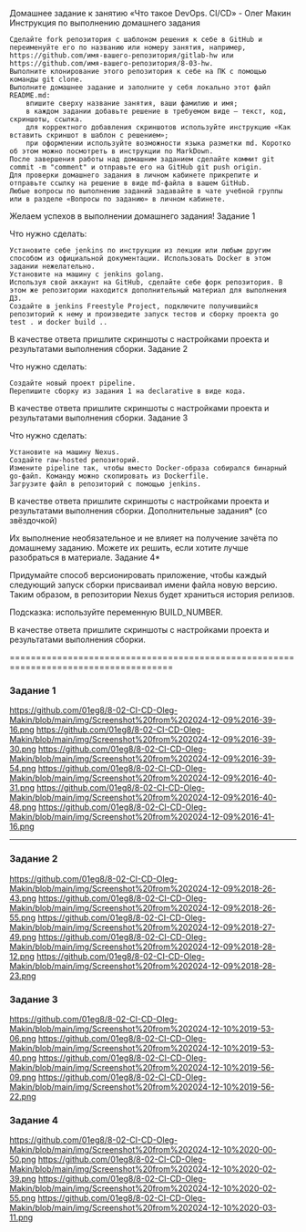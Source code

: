 
Домашнее задание к занятию «Что такое DevOps. СI/СD» - Олег Макин
Инструкция по выполнению домашнего задания

    Сделайте fork репозитория c шаблоном решения к себе в GitHub и переименуйте его по названию или номеру занятия, например, https://github.com/имя-вашего-репозитория/gitlab-hw или https://github.com/имя-вашего-репозитория/8-03-hw.
    Выполните клонирование этого репозитория к себе на ПК с помощью команды git clone.
    Выполните домашнее задание и заполните у себя локально этот файл README.md:
        впишите сверху название занятия, ваши фамилию и имя;
        в каждом задании добавьте решение в требуемом виде — текст, код, скриншоты, ссылка.
        для корректного добавления скриншотов используйте инструкцию «Как вставить скриншот в шаблон с решением»;
        при оформлении используйте возможности языка разметки md. Коротко об этом можно посмотреть в инструкции по MarkDown.
    После завершения работы над домашним заданием сделайте коммит git commit -m "comment" и отправьте его на GitHub git push origin.
    Для проверки домашнего задания в личном кабинете прикрепите и отправьте ссылку на решение в виде md-файла в вашем GitHub.
    Любые вопросы по выполнению заданий задавайте в чате учебной группы или в разделе «Вопросы по заданию» в личном кабинете.

Желаем успехов в выполнении домашнего задания!
Задание 1

Что нужно сделать:

    Установите себе jenkins по инструкции из лекции или любым другим способом из официальной документации. Использовать Docker в этом задании нежелательно.
    Установите на машину с jenkins golang.
    Используя свой аккаунт на GitHub, сделайте себе форк репозитория. В этом же репозитории находится дополнительный материал для выполнения ДЗ.
    Создайте в jenkins Freestyle Project, подключите получившийся репозиторий к нему и произведите запуск тестов и сборку проекта go test . и docker build ..

В качестве ответа пришлите скриншоты с настройками проекта и результатами выполнения сборки.
Задание 2

Что нужно сделать:

    Создайте новый проект pipeline.
    Перепишите сборку из задания 1 на declarative в виде кода.

В качестве ответа пришлите скриншоты с настройками проекта и результатами выполнения сборки.
Задание 3

Что нужно сделать:

    Установите на машину Nexus.
    Создайте raw-hosted репозиторий.
    Измените pipeline так, чтобы вместо Docker-образа собирался бинарный go-файл. Команду можно скопировать из Dockerfile.
    Загрузите файл в репозиторий с помощью jenkins.

В качестве ответа пришлите скриншоты с настройками проекта и результатами выполнения сборки.
Дополнительные задания* (со звёздочкой)

Их выполнение необязательное и не влияет на получение зачёта по домашнему заданию. Можете их решить, если хотите лучше разобраться в материале.
Задание 4*

Придумайте способ версионировать приложение, чтобы каждый следующий запуск сборки присваивал имени файла новую версию. Таким образом, в репозитории Nexus будет храниться история релизов.

Подсказка: используйте переменную BUILD_NUMBER.

В качестве ответа пришлите скриншоты с настройками проекта и результатами выполнения сборки.



=====================================================================================

### Задание 1


https://github.com/01eg8/8-02-CI-CD-Oleg-Makin/blob/main/img/Screenshot%20from%202024-12-09%2016-39-16.png
https://github.com/01eg8/8-02-CI-CD-Oleg-Makin/blob/main/img/Screenshot%20from%202024-12-09%2016-39-30.png
https://github.com/01eg8/8-02-CI-CD-Oleg-Makin/blob/main/img/Screenshot%20from%202024-12-09%2016-39-54.png
https://github.com/01eg8/8-02-CI-CD-Oleg-Makin/blob/main/img/Screenshot%20from%202024-12-09%2016-40-31.png
https://github.com/01eg8/8-02-CI-CD-Oleg-Makin/blob/main/img/Screenshot%20from%202024-12-09%2016-40-48.png
https://github.com/01eg8/8-02-CI-CD-Oleg-Makin/blob/main/img/Screenshot%20from%202024-12-09%2016-41-16.png


---

### Задание 2


https://github.com/01eg8/8-02-CI-CD-Oleg-Makin/blob/main/img/Screenshot%20from%202024-12-09%2018-26-43.png
https://github.com/01eg8/8-02-CI-CD-Oleg-Makin/blob/main/img/Screenshot%20from%202024-12-09%2018-26-55.png
https://github.com/01eg8/8-02-CI-CD-Oleg-Makin/blob/main/img/Screenshot%20from%202024-12-09%2018-27-49.png
https://github.com/01eg8/8-02-CI-CD-Oleg-Makin/blob/main/img/Screenshot%20from%202024-12-09%2018-28-12.png
https://github.com/01eg8/8-02-CI-CD-Oleg-Makin/blob/main/img/Screenshot%20from%202024-12-09%2018-28-23.png


### Задание 3


https://github.com/01eg8/8-02-CI-CD-Oleg-Makin/blob/main/img/Screenshot%20from%202024-12-10%2019-53-06.png
https://github.com/01eg8/8-02-CI-CD-Oleg-Makin/blob/main/img/Screenshot%20from%202024-12-10%2019-53-40.png
https://github.com/01eg8/8-02-CI-CD-Oleg-Makin/blob/main/img/Screenshot%20from%202024-12-10%2019-56-09.png
https://github.com/01eg8/8-02-CI-CD-Oleg-Makin/blob/main/img/Screenshot%20from%202024-12-10%2019-56-22.png



### Задание 4

https://github.com/01eg8/8-02-CI-CD-Oleg-Makin/blob/main/img/Screenshot%20from%202024-12-10%2020-00-50.png
https://github.com/01eg8/8-02-CI-CD-Oleg-Makin/blob/main/img/Screenshot%20from%202024-12-10%2020-02-39.png
https://github.com/01eg8/8-02-CI-CD-Oleg-Makin/blob/main/img/Screenshot%20from%202024-12-10%2020-02-55.png
https://github.com/01eg8/8-02-CI-CD-Oleg-Makin/blob/main/img/Screenshot%20from%202024-12-10%2020-03-11.png
